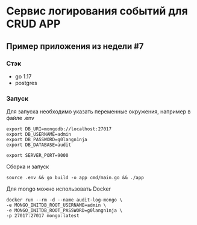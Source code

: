 # Сервис логирования событий для CRUD APP
## Пример приложения из недели #7

### Стэк
- go 1.17
- postgres 

### Запуск
Для запуска необходимо указать переменные окружения, например в файле .env

```
export DB_URI=mongodb://localhost:27017
export DB_USERNAME=admin
export DB_PASSWORD=g0langn1nja
export DB_DATABASE=audit

export SERVER_PORT=9000
```

Сборка и запуск
```
source .env && go build -o app cmd/main.go && ./app
```

Для mongo можно использовать Docker

```
docker run --rm -d --name audit-log-mongo \
-e MONGO_INITDB_ROOT_USERNAME=admin \
-e MONGO_INITDB_ROOT_PASSWORD=g0langn1nja \
-p 27017:27017 mongo:latest
```